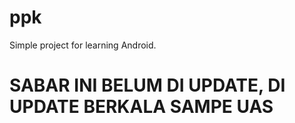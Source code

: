 # ppk
Simple project for learning Android. 


# SABAR INI BELUM DI UPDATE, DI UPDATE BERKALA SAMPE UAS
